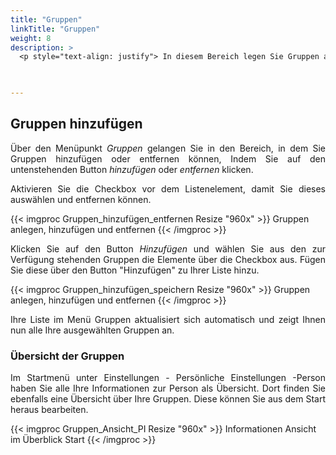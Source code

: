 ```yaml
---
title: "Gruppen"
linkTitle: "Gruppen"
weight: 8
description: >
  <p style="text-align: justify"> In diesem Bereich legen Sie Gruppen an bzw. fügen Gruppen hinzu oder entfernen diese. Sie können einer Person mehrere Benutzergruppen zuweisen.  </p>
 


---
```

## Gruppen hinzufügen 

<p style="text-align: justify">
Über den Menüpunkt <i>Gruppen</i> gelangen Sie in den Bereich, in dem Sie Gruppen hinzufügen oder entfernen können, Indem Sie auf den untenstehenden Button <i>hinzufügen</i> oder <i>entfernen</i> klicken. </p>

<p style="text-align: justify">
Aktivieren Sie die Checkbox vor dem Listenelement, damit Sie dieses auswählen und entfernen können. </p>

{{< imgproc Gruppen_hinzufügen_entfernen Resize "960x" >}}
Gruppen anlegen, hinzufügen und entfernen
{{< /imgproc >}}

<p style="text-align: justify">
Klicken Sie auf den Button <i>Hinzufügen</i> und wählen Sie aus den zur Verfügung stehenden Gruppen die Elemente über die Checkbox aus. Fügen Sie diese über den Button "Hinzufügen" zu Ihrer Liste hinzu. </p>

{{< imgproc Gruppen_hinzufügen_speichern Resize "960x" >}}
Gruppen anlegen, hinzufügen und entfernen
{{< /imgproc >}}

<p style="text-align: justify">
Ihre Liste im Menü Gruppen aktualisiert sich automatisch und zeigt Ihnen nun alle Ihre ausgewählten Gruppen an. </p>

### Übersicht der Gruppen 

<p style="text-align: justify">
Im Startmenü unter Einstellungen - Persönliche Einstellungen -Person haben Sie alle Ihre Informationen zur Person als Übersicht. Dort finden Sie ebenfalls eine Übersicht über Ihre Gruppen. Diese können Sie aus dem Start heraus bearbeiten. </p>

{{< imgproc Gruppen_Ansicht_PI Resize "960x" >}}
Informationen Ansicht im Überblick Start
{{< /imgproc >}}



